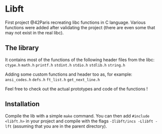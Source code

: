 # Libft
First project @42Paris recreating libc functions in C language.
Various functions were added after validating the project (there are even some that may not exist in the real libc).

## The library
It contains most of the functions of the following header files from the libc:
`ctype.h`
`math.h`
`printf.h`
`stdint.h`
`stdio.h`
`stdlib.h`
`string.h`

Adding some custom functions and header too as, for example:
`ansi_codes.h`
`defs.h`
`ft_list.h`
`get_next_line.h`

Feel free to check out the actual prototypes and code of the functions !

## Installation
Compile the lib with a simple `make` command.
You can then add `#include <libft.h>` in your project and compile with the flags `-Ilibft/incs -Llibft -lft` (assuming that you are in the parent directory).
